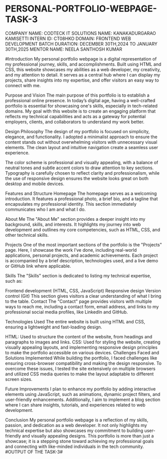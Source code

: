 # PERSONAL-PORTFOLIO-WEBPAGE-TASK-3

COMPANY NAME: CODTECK IT SOLUTIONS 
NAME: KANAKADURGARAO KAMISETTI 
INTERN ID: CT08HKO 
DOMAIN: FRONTEND WEB DEVELOPMENT 
BATCH DURATION: DECEMBER 30TH,2024 TO JANUARY 30TH,2025 
MENTOR NAME: NEELA SANTHOSH KUMAR

#Introduction
My personal portfolio webpage is a digital representation of my professional journey, skills, and accomplishments. Built using HTML and CSS, this website showcases my abilities as a web developer, my creativity, and my attention to detail. It serves as a central hub where I can display my projects, share insights into my expertise, and offer visitors an easy way to connect with me.

Purpose and Vision
The main purpose of this portfolio is to establish a professional online presence. In today’s digital age, having a well-crafted portfolio is essential for showcasing one's skills, especially in tech-related domains. My goal with this website is to create an engaging platform that reflects my technical capabilities and acts as a gateway for potential employers, clients, and collaborators to understand my work better.

Design Philosophy
The design of my portfolio is focused on simplicity, elegance, and functionality. I adopted a minimalist approach to ensure the content stands out without overwhelming visitors with unnecessary visual elements. The clean layout and intuitive navigation create a seamless user experience.

The color scheme is professional and visually appealing, with a balance of neutral tones and subtle accent colors to draw attention to key sections. Typography is carefully chosen to reflect clarity and professionalism, while the use of responsive design ensures the website looks great on both desktop and mobile devices.

Features and Structure
Homepage
The homepage serves as a welcoming introduction. It features a professional photo, a brief bio, and a tagline that encapsulates my professional identity. This section immediately communicates who I am and what I do.

About Me
The "About Me" section provides a deeper insight into my background, skills, and interests. It highlights my journey into web development and outlines my core competencies, such as HTML, CSS, and other technical skills.

Projects
One of the most important sections of the portfolio is the "Projects" page. Here, I showcase the work I’ve done, including real-world applications, personal projects, and academic achievements. Each project is accompanied by a brief description, technologies used, and a live demo or GitHub link where applicable.

Skills
The "Skills" section is dedicated to listing my technical expertise, such as:

Frontend development (HTML, CSS, JavaScript)
Responsive design
Version control (Git)
This section gives visitors a clear understanding of what I bring to the table.
Contact
The "Contact" page provides visitors with multiple ways to reach me, including a contact form, email address, and links to my professional social media profiles, like LinkedIn and GitHub.

Technologies Used
The entire website is built using HTML and CSS, ensuring a lightweight and fast-loading design.

HTML: Used to structure the content of the website, from headings and paragraphs to images and links.
CSS: Used for styling the website, creating visually appealing layouts, and implementing responsive design principles to make the portfolio accessible on various devices.
Challenges Faced and Solutions Implemented
While building the portfolio, I faced challenges like ensuring cross-browser compatibility and making the design responsive. To overcome these issues, I tested the site extensively on multiple browsers and utilized CSS media queries to make the layout adaptable to different screen sizes.

Future Improvements
I plan to enhance my portfolio by adding interactive elements using JavaScript, such as animations, dynamic project filters, and user-friendly enhancements. Additionally, I aim to implement a blog section where I can share insights, tutorials, and experiences related to web development.

Conclusion
My personal portfolio webpage is a reflection of my skills, passion, and dedication as a web developer. It not only highlights my technical expertise but also showcases my commitment to building user-friendly and visually appealing designs. This portfolio is more than just a showcase; it is a stepping stone toward achieving my professional goals and connecting with like-minded individuals in the tech community.
#OUTPUT OF THE TASK-3#
